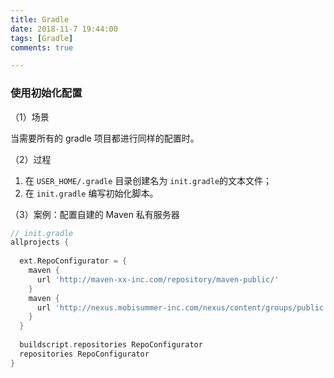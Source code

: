```yaml
---
title: Gradle
date: 2018-11-7 19:44:00
tags: [Gradle]
comments: true

---
```


### 使用初始化配置

（1）场景

当需要所有的 gradle 项目都进行同样的配置时。

（2）过程

1. 在 `USER_HOME/.gradle` 目录创建名为 `init.gradle`的文本文件；
2. 在 `init.gradle` 编写初始化脚本。

（3）案例：配置自建的 Maven 私有服务器

```groovy
// init.gradle
allprojects {
 
  ext.RepoConfigurator = {
    maven {
      url 'http://maven-xx-inc.com/repository/maven-public/'
    }
    maven {
      url 'http://nexus.mobisummer-inc.com/nexus/content/groups/public'
    }
  }
 
  buildscript.repositories RepoConfigurator
  repositories RepoConfigurator
}
```




